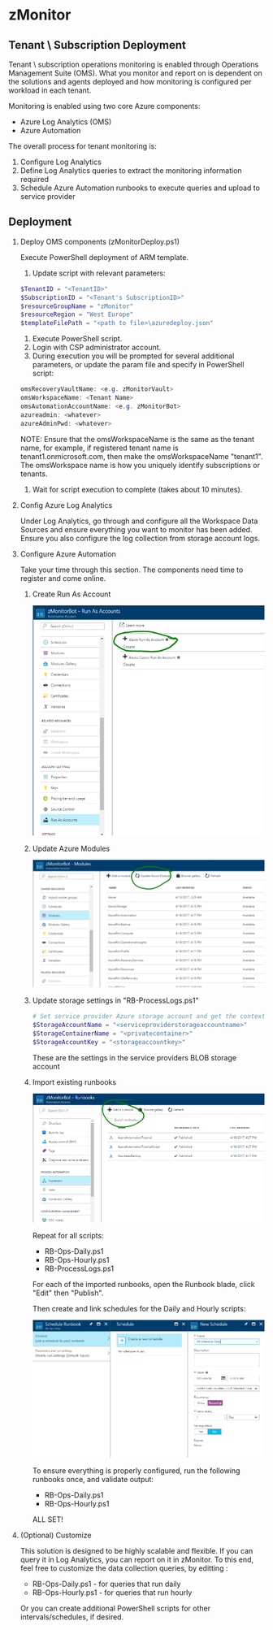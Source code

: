 # zMonitor

## Tenant \ Subscription Deployment

Tenant \ subscription operations monitoring is enabled through Operations Management Suite (OMS). What you monitor and report on is dependent on the solutions and agents deployed and how monitoring is configured per workload in each tenant.

Monitoring is enabled using two core Azure components:

* Azure Log Analytics (OMS)
* Azure Automation

The overall process for tenant monitoring is:

1. Configure Log Analytics
1. Define Log Analytics queries to extract the monitoring information required
1. Schedule Azure Automation runbooks to execute queries and upload to service provider

## Deployment

1. Deploy OMS components (zMonitorDeploy.ps1)

    Execute PowerShell deployment of ARM template.

    1. Update script with relevant parameters:
    ```PowerShell
    $TenantID = "<TenantID>"
    $SubscriptionID = "<Tenant's SubscriptionID>"
    $resourceGroupName = "zMonitor"
    $resourceRegion = "West Europe"
    $templateFilePath = "<path to file>\azuredeploy.json"
    ```
    1. Execute PowerShell script.
    1. Login with CSP administrator account.
    1. During execution you will be prompted for several additional parameters, or update the param file and specify in PowerShell script:
    ```PowerShell
    omsRecoveryVaultName: <e.g. zMonitorVault>
    omsWorkspaceName: <Tenant Name>
    omsAutomationAccountName: <e.g. zMonitorBot>
    azureadmin: <whatever>
    azureAdminPwd: <whatever>
    ```
    NOTE: Ensure that the omsWorkspaceName is the same as the tenant name, for example, if registered tenant name is tenant1.onmicrosoft.com, then make the omsWorkspaceName "tenant1". The omsWorkspace name is how you uniquely identify subscriptions or tenants.

    1. Wait for script execution to complete (takes about 10 minutes).

1. Config Azure Log Analytics

    Under Log Analytics, go through and configure all the Workspace Data Sources and ensure everything you want to monitor has been added. Ensure you also configure the log collection from storage account logs.

1. Configure Azure Automation

    Take your time through this section. The components need time to register and come online. 

    1. Create Run As Account

        ![Create Run As Account](images/snip_20170418162910.png)

    1. Update Azure Modules

        ![Update Azure Modules](images/snip_20170418163558.png)

    1. Update storage settings in "RB-ProcessLogs.ps1"

        ```PowerShell
        # Set service provider Azure storage account and get the context
        $StorageAccountName = "<serviceproviderstorageaccountname>"
        $StorageContainerName = "<privatecontainer>"
        $StorageAccountKey = "<storageaccountkey>"
        ```
        These are the settings in the service providers BLOB storage account 

    1. Import existing runbooks

        ![Import Runbooks](images/snip_20170418164421.png)

        Repeat for all scripts:
        * RB-Ops-Daily.ps1
        * RB-Ops-Hourly.ps1
        * RB-ProcessLogs.ps1

        For each of the imported runbooks, open the Runbook blade, click "Edit" then "Publish". 

        Then create and link schedules for the Daily and Hourly scripts:

        ![Example: Schedule Daily Runbook](images/snip_20170418185502.png)

        To ensure everything is properly configured, run the following runbooks once, and validate output:
        * RB-Ops-Daily.ps1
        * RB-Ops-Hourly.ps1

        ALL SET!

1. (Optional) Customize

    This solution is designed to be highly scalable and flexible. If you can query it in Log Analytics, you can report on it in zMonitor. To this end, feel free to customize the data collection queries, by editting :

    * RB-Ops-Daily.ps1 - for queries that run daily
    * RB-Ops-Hourly.ps1 - for queries that run hourly

    Or you can create additional PowerShell scripts for other intervals/schedules, if desired. 